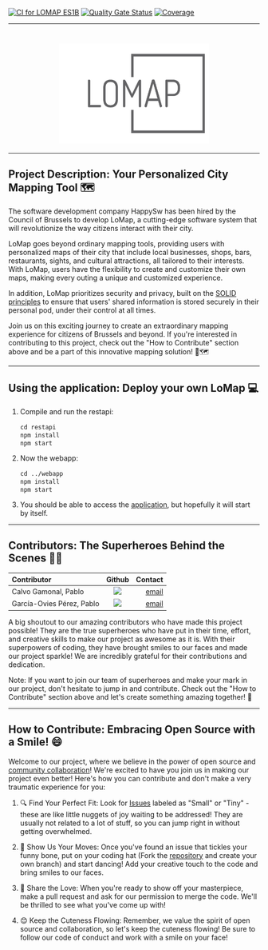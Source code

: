 
[![CI for LOMAP ES1B](https://github.com/Arquisoft/lomap_es1b/actions/workflows/lomap_es1b.yml/badge.svg)](https://github.com/Arquisoft/lomap_es1b/actions/workflows/lomap_es1b.yml)
[![Quality Gate Status](https://sonarcloud.io/api/project_badges/measure?project=Arquisoft_lomap_es1b&metric=alert_status)](https://sonarcloud.io/summary/new_code?id=Arquisoft_lomap_es1b)
[![Coverage](https://sonarcloud.io/api/project_badges/measure?project=Arquisoft_lomap_es1b&metric=coverage)](https://sonarcloud.io/summary/new_code?id=Arquisoft_lomap_es1b)

___

<h1><div align="center">
    <img src="https://github.com/Arquisoft/lomap_es1b/blob/develop/docs/images/logo-no-background.png" alt="LO MAP" width="300" height="200" align="center">
</div></h1>

___

## Project Description: Your Personalized City Mapping Tool 🗺️

The software development company HappySw has been hired by the Council of Brussels to develop LoMap, a cutting-edge software system that will revolutionize the way citizens interact with their city.

LoMap goes beyond ordinary mapping tools, providing users with personalized maps of their city that include local businesses, shops, bars, restaurants, sights, and cultural attractions, all tailored to their interests. With LoMap, users have the flexibility to create and customize their own maps, making every outing a unique and customized experience.

In addition, LoMap prioritizes security and privacy, built on the [SOLID principles](https://solidproject.org/) to ensure that users' shared information is stored securely in their personal pod, under their control at all times.

Join us on this exciting journey to create an extraordinary mapping experience for citizens of Brussels and beyond. If you're interested in contributing to this project, check out the "How to Contribute" section above and be a part of this innovative mapping solution! 🚀🗺️

___

## Using the application: Deploy your own LoMap 💻

1. Compile and run the restapi:

	```shell
	cd restapi
	npm install
	npm start
	```

2. Now the webapp:

	```shell
	cd ../webapp
	npm install
	npm start
	```

3. You should be able to access the [application](http://localhost:3000), but hopefully it will start by itself.

___

## Contributors: The Superheroes Behind the Scenes 🦸‍♂️

| Contributor | Github | Contact |
| :- | :-: | -: |
| Calvo Gamonal, Pablo | [<img src="https://img.shields.io/badge/UO276220-Pablo Calvo-yellow">](https://github.com/pelotazos123) | [email](uo276220@uniovi.es) |
| García-Ovies Pérez, Pablo | [<img src="https://img.shields.io/badge/UO265314-Pablo García Ovies-blue">](https://github.com/PabloGOP) | [email](uo265314@uniovi.es)

A big shoutout to our amazing contributors who have made this project possible! They are the true superheroes who have put in their time, effort, and creative skills to make our project as awesome as it is. With their superpowers of coding, they have brought smiles to our faces and made our project sparkle! We are incredibly grateful for their contributions and dedication.

Note: If you want to join our team of superheroes and make your mark in our project, don't hesitate to jump in and contribute. Check out the "How to Contribute" section above and let's create something amazing together! 🚀

___

## How to Contribute: Embracing Open Source with a Smile! 😄

Welcome to our project, where we believe in the power of open source and [community collaboration](https://www.contributor-covenant.org/)! We're excited to have you join us in making our project even better! Here's how you can contribute and don't make a very traumatic experience for you:

1. 🔍 Find Your Perfect Fit: Look for [Issues](https://github.com/Arquisoft/lomap_es1b2/issues) labeled as "Small" or "Tiny" - these are like little nuggets of joy waiting to be addressed! They are usually not related to a lot of stuff, so you can jump right in without getting overwhelmed.

2. 💃 Show Us Your Moves: Once you've found an issue that tickles your funny bone, put on your coding hat (Fork the [repository](https://github.com/Arquisoft/lomap_es1b2) and create your own branch) and start dancing! Add your creative touch to the code and bring smiles to our faces.

3. 💖 Share the Love: When you're ready to show off your masterpiece, make a pull request and ask for our permission to merge the code. We'll be thrilled to see what you've come up with!

4. 😊 Keep the Cuteness Flowing: Remember, we value the spirit of open source and collaboration, so let's keep the cuteness flowing! Be sure to follow our code of conduct and work with a smile on your face!
